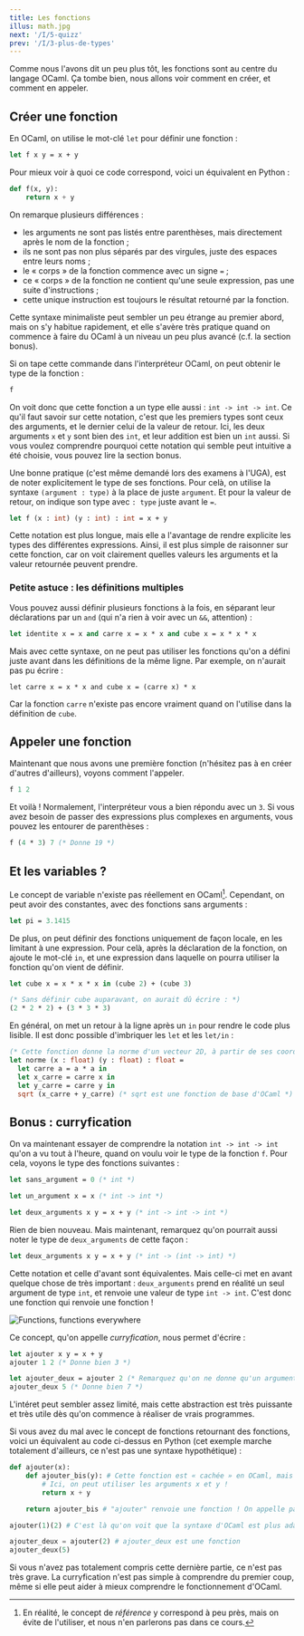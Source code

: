 ```yaml
---
title: Les fonctions
illus: math.jpg
next: '/I/5-quizz'
prev: '/I/3-plus-de-types'
---
```


Comme nous l'avons dit un peu plus tôt, les fonctions sont au centre du langage OCaml.
Ça tombe bien, nous allons voir comment en créer, et comment en appeler.

## Créer une fonction

En OCaml, on utilise le mot-clé `let` pour définir une fonction :

```ocaml
let f x y = x + y
```

Pour mieux voir à quoi ce code correspond, voici un équivalent en Python :

```python
def f(x, y):
    return x + y
```

On remarque plusieurs différences :

- les arguments ne sont pas listés entre parenthèses, mais directement après le nom de la fonction ;
- ils ne sont pas non plus séparés par des virgules, juste des espaces entre leurs noms ;
- le « corps » de la fonction commence avec un signe `=` ;
- ce « corps » de la fonction ne contient qu'une seule expression, pas une suite d'instructions ;
- cette unique instruction est toujours le résultat retourné par la fonction.

Cette syntaxe minimaliste peut sembler un peu étrange au premier abord, mais on s'y habitue rapidement,
et elle s'avère très pratique quand on commence à faire du OCaml à un niveau un peu plus avancé (c.f. la section bonus).

Si on tape cette commande dans l'interpréteur OCaml, on peut obtenir le type de la fonction :

```ocaml
f
```

On voit donc que cette fonction a un type elle aussi : `int -> int -> int`.
Ce qu'il faut savoir sur cette notation, c'est que les premiers types sont ceux des arguments,
et le dernier celui de la valeur de retour. Ici, les deux arguments `x` et `y` sont bien des `int`, et leur
addition est bien un `int` aussi. Si vous voulez comprendre pourquoi cette notation qui semble peut intuitive
a été choisie, vous pouvez lire la section bonus.

Une bonne pratique (c'est même demandé lors des examens à l'UGA), est de noter explicitement le type de ses fonctions.
Pour celà, on utilise la syntaxe `(argument : type)` à la place de juste `argument`. Et pour la valeur de retour,
on indique son type avec `: type` juste avant le `=`.

```ocaml
let f (x : int) (y : int) : int = x + y
```

Cette notation est plus longue, mais elle a l'avantage de rendre explicite les types des différentes expressions.
Ainsi, il est plus simple de raisonner sur cette fonction, car on voit clairement quelles valeurs les arguments
et la valeur retournée peuvent prendre.

### Petite astuce : les définitions multiples

Vous pouvez aussi définir plusieurs fonctions à la fois, en séparant leur déclarations par un
`and` (qui n'a rien à voir avec un `&&`, attention) :

```ocaml
let identite x = x and carre x = x * x and cube x = x * x * x
```

Mais avec cette syntaxe, on ne peut pas utiliser les fonctions qu'on a défini juste avant dans les définitions de la même ligne.
Par exemple, on n'aurait pas pu écrire :

```
let carre x = x * x and cube x = (carre x) * x
```

Car la fonction `carre` n'existe pas encore vraiment quand on l'utilise dans la définition de `cube`.

## Appeler une fonction

Maintenant que nous avons une première fonction (n'hésitez pas à en créer d'autres d'ailleurs), voyons comment l'appeler.

```ocaml
f 1 2
```

Et voilà ! Normalement, l'interpréteur vous a bien répondu avec un `3`. Si vous avez besoin de passer des expressions
plus complexes en arguments, vous pouvez les entourer de parenthèses :

```ocaml
f (4 * 3) 7 (* Donne 19 *)
```

## Et les variables ?

Le concept de variable n'existe pas réellement en OCaml[^refs]. Cependant, on peut avoir des constantes, avec des fonctions sans
arguments :

```ocaml
let pi = 3.1415
```

De plus, on peut définir des fonctions uniquement de façon locale, en les limitant à une expression. Pour celà, après la déclaration
de la fonction, on ajoute le mot-clé `in`, et une expression dans laquelle on pourra utiliser la fonction qu'on vient de définir.

```ocaml
let cube x = x * x * x in (cube 2) + (cube 3)

(* Sans définir cube auparavant, on aurait dû écrire : *)
(2 * 2 * 2) + (3 * 3 * 3)
```

En général, on met un retour à la ligne après un `in` pour rendre le code plus lisible.
Il est donc possible d'imbriquer les `let` et les `let/in` :

```ocaml
(* Cette fonction donne la norme d'un vecteur 2D, à partir de ses coordonées *)
let norme (x : float) (y : float) : float =
  let carre a = a * a in
  let x_carre = carre x in
  let y_carre = carre y in
  sqrt (x_carre + y_carre) (* sqrt est une fonction de base d'OCaml *)
```

## Bonus : curryfication

On va maintenant essayer de comprendre la notation `int -> int -> int` qu'on a vu tout à l'heure, quand on
voulu voir le type de la fonction `f`. Pour cela, voyons le type des fonctions suivantes :

```ocaml
let sans_argument = 0 (* int *)

let un_argument x = x (* int -> int *)

let deux_arguments x y = x + y (* int -> int -> int *)
```

Rien de bien nouveau. Mais maintenant, remarquez qu'on pourrait aussi noter le type de `deux_arguments` de cette façon :

```ocaml
let deux_arguments x y = x + y (* int -> (int -> int) *)
```

Cette notation et celle d'avant sont équivalentes. Mais celle-ci met en avant quelque chose de très important :
`deux_arguments` prend en réalité un seul argument de type `int`, et renvoie une valeur de type `int -> int`.
C'est donc une fonction qui renvoie une fonction !

![Functions, functions everywhere](/images/functions-everywhere.jpg)

Ce concept, qu'on appelle *curryfication*, nous permet d'écrire :

```ocaml
let ajouter x y = x + y
ajouter 1 2 (* Donne bien 3 *)

let ajouter_deux = ajouter 2 (* Remarquez qu'on ne donne qu'un argument à "ajouter" *)
ajouter_deux 5 (* Donne bien 7 *)
```

L'intéret peut sembler assez limité, mais cette abstraction est très puissante et très utile dès qu'on commence à réaliser de vrais programmes.

Si vous avez du mal avec le concept de fonctions retournant des fonctions, voici un équivalent au code
ci-dessus en Python (cet exemple marche totalement d'ailleurs, ce n'est pas une syntaxe hypothétique) :

```python
def ajouter(x):
    def ajouter_bis(y): # Cette fonction est « cachée » en OCaml, mais bien présente
        # Ici, on peut utiliser les arguments x et y !
        return x + y

    return ajouter_bis # "ajouter" renvoie une fonction ! On appelle pas "ajouter_bis", il n'y a pas de parenthèses

ajouter(1)(2) # C'est là qu'on voit que la syntaxe d'OCaml est plus adaptée, en Python c'est… étrange

ajouter_deux = ajouter(2) # ajouter_deux est une fonction
ajouter_deux(5)
```

Si vous n'avez pas totalement compris cette dernière partie, ce n'est pas très grave. La curryfication n'est pas simple à
comprendre du premier coup, même si elle peut aider à mieux comprendre le fonctionnement d'OCaml.

[^refs]: En réalité, le concept de *référence* y correspond à peu près, mais on évite de l'utiliser, et nous n'en parlerons pas dans ce cours.
